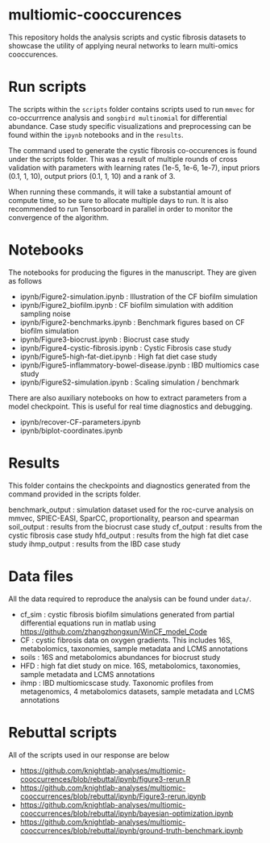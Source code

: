 # multiomic-cooccurences

This repository holds the analysis scripts and cystic fibrosis datasets to showcase the utility of applying neural networks to learn multi-omics cooccurences.

# Run scripts
The scripts within the `scripts` folder contains scripts used to run `mmvec` for co-occurrrence analysis and `songbird multinomial` for differential abundance.
Case study specific visualizations and preprocessing can be found within the `ipynb` notebooks and in the `results`.

The command used to generate the cystic fibrosis co-occurences is found under the scripts folder. This was a result of multiple rounds of cross validation with parameters with learning rates (1e-5, 1e-6, 1e-7), input priors (0.1, 1, 10),  output priors (0.1, 1, 10) and a rank of 3.

When running these commands, it will take a substantial amount of compute time, so be sure to allocate multiple days to run.
It is also recommended to run Tensorboard in parallel in order to monitor the convergence of the algorithm.

# Notebooks
The notebooks for producing the figures in the manuscript.  They are given as follows
 - ipynb/Figure2-simulation.ipynb                  : Illustration of the CF biofilm simulation
 - ipynb/Figure2_biofilm.ipynb                     : CF biofilm simulation with addition sampling noise
 - ipynb/Figure2-benchmarks.ipynb                  : Benchmark figures based on CF biofilm simulation
 - ipynb/Figure3-biocrust.ipynb                    : Biocrust case study
 - ipynb/Figure4-cystic-fibrosis.ipynb             : Cystic Fibrosis case study
 - ipynb/Figure5-high-fat-diet.ipynb               : High fat diet case study
 - ipynb/Figure5-inflammatory-bowel-disease.ipynb  : IBD multiomics case study
 - ipynb/FigureS2-simulation.ipynb                 : Scaling simulation / benchmark

There are also auxiliary notebooks on how to extract parameters from a model checkpoint.
This is useful for real time diagnostics and debugging.

- ipynb/recover-CF-parameters.ipynb
- ipynb/biplot-coordinates.ipynb

# Results
This folder contains the checkpoints and diagnostics generated from the command provided in the scripts folder.

benchmark_output : simulation dataset used for the roc-curve analysis on mmvec, SPIEC-EASI, SparCC, proportionality,  pearson and spearman
soil_output      : results from the biocrust case study
cf_output        : results from the cystic fibrosis case study
hfd_output       : results from the high fat diet case study
ihmp_output      : results from the IBD case study

# Data files
All the data required to reproduce the analysis can be found under `data/`.

 - cf_sim : cystic fibrosis biofilm simulations generated from partial differential equations run in matlab using https://github.com/zhangzhongxun/WinCF_model_Code
 - CF     : cystic fibrosis data on oxygen gradients.  This includes 16S, metabolomics, taxonomies, sample metadata and LCMS annotations
 - soils  : 16S and metabolomics abundances for biocrust study
 - HFD    : high fat diet study on mice. 16S, metabolomics, taxonomies, sample metadata and LCMS annotations
 - ihmp   : IBD multiomicscase study. Taxonomic profiles from metagenomics, 4 metabolomics datasets, sample metadata and LCMS annotations
 
  # Rebuttal scripts
 All of the scripts used in our response are below
 
 - https://github.com/knightlab-analyses/multiomic-cooccurrences/blob/rebuttal/ipynb/figure3-rerun.R
 - https://github.com/knightlab-analyses/multiomic-cooccurrences/blob/rebuttal/ipynb/Figure3-rerun.ipynb
 - https://github.com/knightlab-analyses/multiomic-cooccurrences/blob/rebuttal/ipynb/bayesian-optimization.ipynb
 - https://github.com/knightlab-analyses/multiomic-cooccurrences/blob/rebuttal/ipynb/ground-truth-benchmark.ipynb
  
